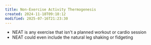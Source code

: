 ```yaml
---
title: Non-Exercise Activity Thermogenesis
created: 2024-11-18T09:18:12
modified: 2025-07-16T21:23:30
---
```


* NEAT is any exercise that isn't a planned workout or cardio session
* NEAT could even include the natural leg shaking or fidgeting
